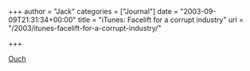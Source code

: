 +++
author = "Jack"
categories = ["Journal"]
date = "2003-09-09T21:31:34+00:00"
title = "iTunes: Facelift for a corrupt industry"
url = "/2003/itunes-facelift-for-a-corrupt-industry/"

+++

[Ouch][1]

 [1]: http://www.downhillbattle.org/itunes/